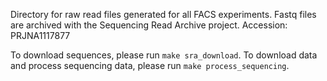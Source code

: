 Directory for raw read files generated for all FACS experiments. Fastq files are archived with the Sequencing Read Archive project. Accession: PRJNA1117877

To download sequences, please run `make sra_download`. To download data and process sequencing data, please run `make process_sequencing`.
